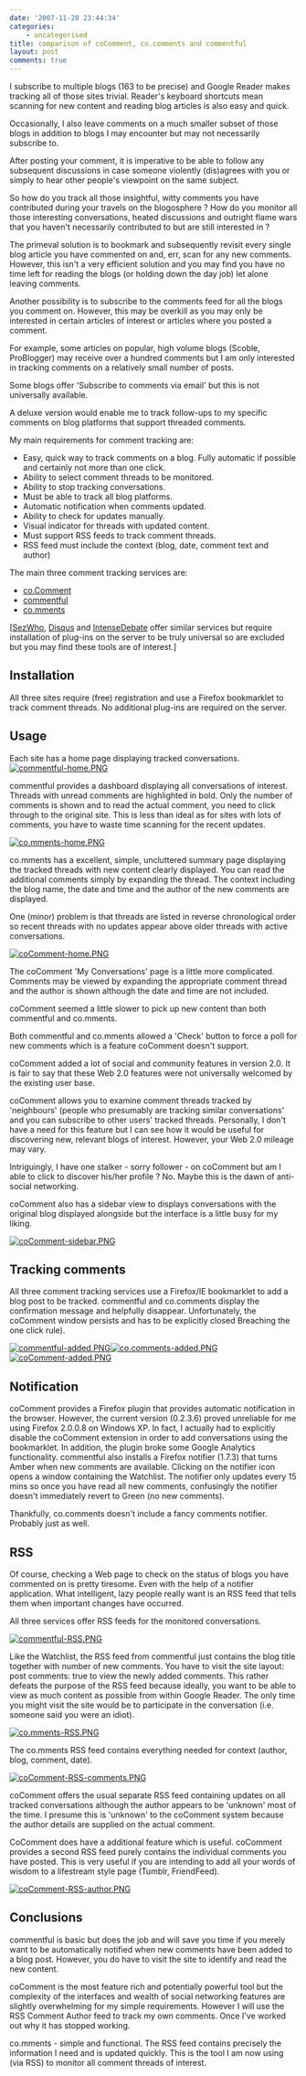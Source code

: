 ```yaml
---
date: '2007-11-20 23:44:34'
categories:
    - uncategorised
title: comparison of coComment, co.comments and commentful
layout: post
comments: true
---
```


I subscribe to multiple blogs (163 to be precise) and Google Reader
makes tracking all of those sites trivial. Reader's keyboard shortcuts
mean scanning for new content and reading blog articles is also easy and
quick.

Occasionally, I also leave comments on a much smaller subset of those
blogs in addition to blogs I may encounter but may not necessarily
subscribe to.

After posting your comment, it is imperative to be able to follow any
subsequent discussions in case someone violently (dis)agrees with you or
simply to hear other people's viewpoint on the same subject.

So how do you track all those insightful, witty comments you have
contributed during your travels on the blogosphere ? How do you monitor
all those interesting conversations, heated discussions and outright
flame wars that you haven't necessarily contributed to but are still
interested in ?

The primeval solution is to bookmark and subsequently revisit every
single blog article you have commented on and, err, scan for any new
comments. However, this isn't a very efficient solution and you may find
you have no time left for reading the blogs (or holding down the day
job) let alone leaving comments.

Another possibility is to subscribe to the comments feed for all the
blogs you comment on. However, this may be overkill as you may only be
interested in certain articles of interest or articles where you posted
a comment.

For example, some articles on popular, high volume blogs (Scoble,
ProBlogger) may receive over a hundred comments but I am only interested
in tracking comments on a relatively small number of posts.

Some blogs offer 'Subscribe to comments via email' but this is not
universally available.

A deluxe version would enable me to track follow-ups to my specific
comments on blog platforms that support threaded comments.

My main requirements for comment tracking are:

-   Easy, quick way to track comments on a blog. Fully automatic if
    possible and certainly not more than one click.
-   Ability to select comment threads to be monitored.
-   Ability to stop tracking conversations.
-   Must be able to track all blog platforms.
-   Automatic notification when comments updated.
-   Ability to check for updates manually.
-   Visual indicator for threads with updated content.
-   Must support RSS feeds to track comment threads.
-   RSS feed must include the context (blog, date, comment text and
    author)

The main three comment tracking services are:

-   [co.Comment](http://www.cocomment.com)
-   [commentful](http://commentful.blogflux.com/)
-   [co.mments](http://co.mments.com)

[[SezWho](http://sezwho.com/), [Disqus](http://disqus.com/) and
[IntenseDebate](http://www.intensedebate.com/) offer similar services
but require installation of plug-ins on the server to be truly universal
so are excluded but you may find these tools are of interest.]

## Installation

All three sites require (free) registration and use a Firefox
bookmarklet to track comment threads. No additional plug-ins are
required on the server.

## Usage

Each site has a home page displaying tracked conversations.
[![commentful-home.PNG](http://lh4.google.com/nbrightside/R0LJkEzVCJI/AAAAAAAAARo/2I8oJUepXK0/s144/commentful-home.PNG)](http://lh4.google.com/nbrightside/R0LJkEzVCJI/AAAAAAAAARo/2I8oJUepXK0/commentful-home.PNG?imgmax=640 "commentful-home.PNG")

commentful provides a dashboard displaying all conversations of
interest. Threads with unread comments are highlighted in bold. Only the
number of comments is shown and to read the actual comment, you need to
click through to the original site. This is less than ideal as for sites
with lots of comments, you have to waste time scanning for the recent
updates.

[![co.mments-home.PNG](http://lh3.google.com/nbrightside/R0LMb0zVCMI/AAAAAAAAASE/oGWLWBP71s0/s144/co.mments-home.PNG)](http://lh3.google.com/nbrightside/R0LMb0zVCMI/AAAAAAAAASE/oGWLWBP71s0/co.mments-home.PNG?imgmax=640 "co.mments-home.PNG")

co.mments has a excellent, simple, uncluttered summary page displaying
the tracked threads with new content clearly displayed. You can read the
additional comments simply by expanding the thread. The context
including the blog name, the date and time and the author of the new
comments are displayed.

One (minor) problem is that threads are listed in reverse chronological
order so recent threads with no updates appear above older threads with
active conversations.

[![coComment-home.PNG](http://lh4.google.com/nbrightside/R0LJkEzVCLI/AAAAAAAAAR4/59j5XKxPNFo/s144/coComment-home.PNG)](http://lh4.google.com/nbrightside/R0LJkEzVCLI/AAAAAAAAAR4/59j5XKxPNFo/coComment-home.PNG?imgmax=640 "coComment-home.PNG")

The coComment 'My Conversations' page is a little more complicated.
Comments may be viewed by expanding the appropriate comment thread and
the author is shown although the date and time are not included.

coComment seemed a little slower to pick up new content than both
commentful and co.mments.

Both commentful and co.mments allowed a 'Check' button to force a poll
for new comments which is a feature coComment doesn't support.

coComment added a lot of social and community features in version 2.0.
It is fair to say that these Web 2.0 features were not universally
welcomed by the existing user base.

coComment allows you to examine comment threads tracked by 'neighbours'
(people who presumably are tracking similar conversations' and you can
subscribe to other users' tracked threads. Personally, I don't have a
need for this feature but I can see how it would be useful for
discovering new, relevant blogs of interest. However, your Web 2.0
mileage may vary.

Intriguingly, I have one stalker - sorry follower - on coComment but am
I able to click to discover his/her profile ? No. Maybe this is the dawn
of anti-social networking.

coComment also has a sidebar view to displays conversations with the
original blog displayed alongside but the interface is a little busy for
my liking.

[![coComment-sidebar.PNG](http://lh6.google.com/nbrightside/R0LPOkzVCNI/AAAAAAAAASM/NplqboqeP0c/s144/coComment-sidebar.PNG)](http://lh6.google.com/nbrightside/R0LPOkzVCNI/AAAAAAAAASM/NplqboqeP0c/coComment-sidebar.PNG?imgmax=640 "coComment-sidebar.PNG")

## Tracking comments

All three comment tracking services use a Firefox/IE bookmarklet to add
a blog post to be tracked. commentful and co.comments display the
confirmation message and helpfully disappear. Unfortunately, the
coComment window persists and has to be explicitly closed Breaching the
one click rule).

[![commentful-added.PNG](http://lh6.google.com/nbrightside/R0L61kzVCOI/AAAAAAAAASs/8UdVRVXDmaE/s144/commentful-added.PNG)](http://lh6.google.com/nbrightside/R0L61kzVCOI/AAAAAAAAASs/8UdVRVXDmaE/commentful-added.PNG?imgmax=640 "commentful-added.PNG")[![co.comments-added.PNG](http://lh4.google.com/nbrightside/R0L8VEzVCRI/AAAAAAAAATI/iYsB20yfG_U/s144/co.comments-added.PNG)](http://lh4.google.com/nbrightside/R0L8VEzVCRI/AAAAAAAAATI/iYsB20yfG_U/co.comments-added.PNG?imgmax=640 "co.comments-added.PNG")[![coComment-added.PNG](http://lh6.google.com/nbrightside/R0L61kzVCQI/AAAAAAAAAS8/SzfeYIjZq6s/s144/coComment-added.PNG)](http://lh6.google.com/nbrightside/R0L61kzVCQI/AAAAAAAAAS8/SzfeYIjZq6s/coComment-added.PNG?imgmax=640 "coComment-added.PNG")

## Notification

coComment provides a Firefox plugin that provides automatic notification
in the browser. However, the current version (0.2.3.6) proved unreliable
for me using Firefox 2.0.0.8 on Windows XP. In fact, I actually had to
explicitly disable the coComment extension in order to add conversations
using the bookmarklet. In addition, the plugin broke some Google
Analytics functionality.
commentful also installs a Firefox notifier (1.7.3) that turns Amber
when new comments are available. Clicking on the notifier icon opens a
window containing the Watchlist. The notifier only updates every 15 mins
so once you have read all new comments, confusingly the notifier doesn't
immediately revert to Green (no new comments).

Thankfully, co.comments doesn't include a fancy comments notifier.
Probably just as well.

## RSS

Of course, checking a Web page to check on the status of blogs you have
commented on is pretty tiresome. Even with the help of a notifier
application. What intelligent, lazy people really want is an RSS feed
that tells them when important changes have occurred.

All three services offer RSS feeds for the monitored conversations.

[![commentful-RSS.PNG](http://lh5.google.com/nbrightside/R0MEVEzVCSI/AAAAAAAAATw/Do-88VMziU0/s144/commentful-RSS.PNG)](http://lh5.google.com/nbrightside/R0MEVEzVCSI/AAAAAAAAATw/Do-88VMziU0/commentful-RSS.PNG?imgmax=640 "commentful-RSS.PNG")

Like the Watchlist, the RSS feed from commentful just contains the blog
title together with number of new comments. You have to visit the site
layout: post
comments: true
to view the newly added comments. This rather defeats the purpose of the
RSS feed because ideally, you want to be able to view as much content as
possible from within Google Reader. The only time you might visit the
site would be to participate in the conversation (i.e. someone said you
were an idiot).

[![co.mments-RSS.PNG](http://lh4.google.com/nbrightside/R0MEV0zVCTI/AAAAAAAAAT4/Bh5SBTM5OwY/s144/co.mments-RSS.PNG)](http://lh4.google.com/nbrightside/R0MEV0zVCTI/AAAAAAAAAT4/Bh5SBTM5OwY/co.mments-RSS.PNG?imgmax=640 "co.mments-RSS.PNG")

The co.mments RSS feed contains everything needed for context (author,
blog, comment, date).

[![coComment-RSS-comments.PNG](http://lh5.google.com/nbrightside/R0MEWEzVCUI/AAAAAAAAAUA/eaPzwV6xrMU/s144/coComment-RSS-comments.PNG)](http://lh5.google.com/nbrightside/R0MEWEzVCUI/AAAAAAAAAUA/eaPzwV6xrMU/coComment-RSS-comments.PNG?imgmax=640 "coComment-RSS-comments.PNG")

coComment offers the usual separate RSS feed containing updates on all
tracked conversations although the author appears to be 'unknown' most
of the time. I presume this is 'unknown' to the coComment system because
the author details are supplied on the actual comment.

CoComment does have a additional feature which is useful. coComment
provides a second RSS feed purely contains the individual comments you
have posted. This is very useful if you are intending to add all your
words of wisdom to a lifestream style page (Tumblr, FriendFeed).

[![coComment-RSS-author.PNG](http://lh6.google.com/nbrightside/R0MEWUzVCVI/AAAAAAAAAUI/xKYg9rW591A/s144/coComment-RSS-author.PNG)](http://lh6.google.com/nbrightside/R0MEWUzVCVI/AAAAAAAAAUI/xKYg9rW591A/coComment-RSS-author.PNG?imgmax=640 "coComment-RSS-author.PNG")

## Conclusions

commentful is basic but does the job and will save you time if you
merely want to be automatically notified when new comments have been
added to a blog post. However, you do have to visit the site to identify
and read the new content.

coComment is the most feature rich and potentially powerful tool but the
complexity of the interfaces and wealth of social networking features
are slightly overwhelming for my simple requirements. However I will use
the RSS Comment Author feed to track my own comments. Once I've worked
out why it has stopped working.

co.mments - simple and functional. The RSS feed contains precisely the
information I need and is updated quickly. This is the tool I am now
using (via RSS) to monitor all comment threads of interest.
